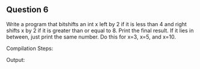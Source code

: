 ## Question 6

Write a program that bitshifts an int x left by 2 if it is less than 4 and right shifts x by 2 if it is greater than or equal to 8. Print the final result. If it lies in between, just print the same number. Do this for x=3, x=5, and x=10.

Compilation Steps:

Output:
